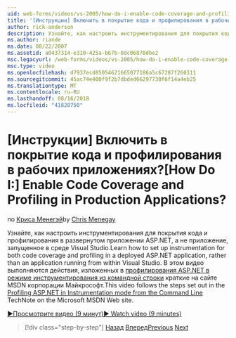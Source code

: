 ```yaml
---
uid: web-forms/videos/vs-2005/how-do-i-enable-code-coverage-and-profiling-in-production-applications
title: '[Инструкции] Включить в покрытие кода и профилирования в рабочих приложениях? | Документы Майкрософт'
author: rick-anderson
description: Узнайте, как настроить инструментирования для покрытия кода и профилирования в развернутом приложении ASP.NET, а не приложение, работающее с Vi...
ms.author: riande
ms.date: 08/22/2007
ms.assetid: a0437314-e310-425a-b67b-0dc06878dbe2
msc.legacyurl: /web-forms/videos/vs-2005/how-do-i-enable-code-coverage-and-profiling-in-production-applications
msc.type: video
ms.openlocfilehash: d7937ecd85054621665077186a5c67287f260311
ms.sourcegitcommit: 45ac74e400f9f2b7dbded66297730f6f14a4eb25
ms.translationtype: MT
ms.contentlocale: ru-RU
ms.lasthandoff: 08/16/2018
ms.locfileid: "41828750"
---
```

<a name="how-do-i-enable-code-coverage-and-profiling-in-production-applications"></a><span data-ttu-id="d2206-104">[Инструкции] Включить в покрытие кода и профилирования в рабочих приложениях?</span><span class="sxs-lookup"><span data-stu-id="d2206-104">[How Do I:] Enable Code Coverage and Profiling in Production Applications?</span></span>
====================
<span data-ttu-id="d2206-105">по [Криса Менегэй](https://twitter.com/CMenegay)</span><span class="sxs-lookup"><span data-stu-id="d2206-105">by [Chris Menegay](https://twitter.com/CMenegay)</span></span>

<span data-ttu-id="d2206-106">Узнайте, как настроить инструментирования для покрытия кода и профилирования в развернутом приложении ASP.NET, а не приложение, запущенное в среде Visual Studio.</span><span class="sxs-lookup"><span data-stu-id="d2206-106">Learn how to set up instrumentation for both code coverage and profiling in a deployed ASP.NET application, rather than an application running from within Visual Studio.</span></span> <span data-ttu-id="d2206-107">В этом видео выполняются действия, изложенных в [профилирования ASP.NET в режиме инструментирования из командной строки](https://msdn.microsoft.com/teamsystem/aa718860.aspx) краткие на сайте MSDN корпорации Майкрософт.</span><span class="sxs-lookup"><span data-stu-id="d2206-107">This video follows the steps set out in the [Profiling ASP.NET in Instrumentation mode from the Command Line](https://msdn.microsoft.com/teamsystem/aa718860.aspx) TechNote on the Microsoft MSDN Web site.</span></span>

[<span data-ttu-id="d2206-108">&#9654;Просмотрите видео (9 минут)</span><span class="sxs-lookup"><span data-stu-id="d2206-108">&#9654; Watch video (9 minutes)</span></span>](https://channel9.msdn.com/Blogs/ASP-NET-Site-Videos/how-do-i-enable-code-coverage-and-profiling-in-production-applications)

> [!div class="step-by-step"]
> <span data-ttu-id="d2206-109">[Назад](how-do-i-run-unit-tests-against-a-deployed-database.md)
> [Вперед](web-deployment-projects.md)</span><span class="sxs-lookup"><span data-stu-id="d2206-109">[Previous](how-do-i-run-unit-tests-against-a-deployed-database.md)
[Next](web-deployment-projects.md)</span></span>
